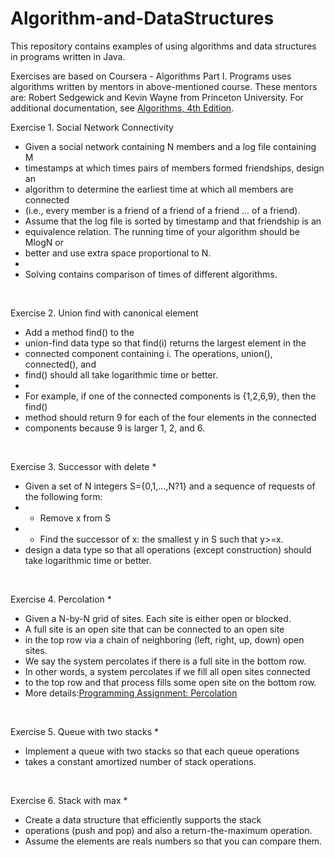 # Algorithm-and-DataStructures

This repository contains examples of using algorithms and data structures in programs written in Java.

Exercises are based on Coursera - Algorithms Part I.
Programs uses algorithms written by mentors in above-mentioned course.
These mentors are: Robert Sedgewick and Kevin Wayne from Princeton University. 
For additional documentation, see <a href="https://algs4.cs.princeton.edu/home/">Algorithms, 4th Edition</a>.



Exercise 1. Social Network Connectivity
 * Given a social network containing N members and a log file containing M
 * timestamps at which times pairs of members formed friendships, design an
 * algorithm to determine the earliest time at which all members are connected
 * (i.e., every member is a friend of a friend of a friend ... of a friend).
 * Assume that the log file is sorted by timestamp and that friendship is an
 * equivalence relation. The running time of your algorithm should be MlogN or
 * better and use extra space proportional to N.
 *
 * Solving contains comparison of times of different algorithms. 
 <br>
 
Exercise 2. Union find with canonical element
 * Add a method find() to the 
 * union-find data type so that find(i) returns the largest element in the 
 * connected component containing i. The operations, union(), connected(), and 
 * find() should all take logarithmic time or better.
 * 
 * For example, if one of the connected components is {1,2,6,9}, then the find() 
 * method should return 9 for each of the four elements in the connected 
 * components because 9 is larger 1, 2, and 6.
 <br>
 
Exercise 3. Successor with delete 
 * 
 * Given a set of N integers S={0,1,...,N?1} and a sequence of requests of the following form:
 *  - Remove x from S
 *  - Find the successor of x: the smallest y in S such that y>=x.
 * design a data type so that all operations (except construction) should take logarithmic time or better.
 <br>
 
 Exercise 4. Percolation
 *
 * Given a N-by-N grid of sites. Each site is either open or blocked. 
 * A full site is an open site that can be connected to an open site 
 * in the top row via a chain of neighboring (left, right, up, down) open sites. 
 * We say the system percolates if there is a full site in the bottom row. 
 * In other words, a system percolates if we fill all open sites connected 
 * to the top row and that process fills some open site on the bottom row.
 * More details:<a href="http://coursera.cs.princeton.edu/algs4/assignments/percolation.html">Programming Assignment: Percolation</a>
 <br>
 
 Exercise 5. Queue with two stacks
 * 
 * Implement a queue with two stacks so that each queue operations 
 * takes a constant amortized number of stack operations.
 <br>
 
 Exercise 6. Stack with max
 *
 * Create a data structure that efficiently supports the stack 
 * operations (push and pop) and also a return-the-maximum operation. 
 * Assume the elements are reals numbers so that you can compare them.
 <br>